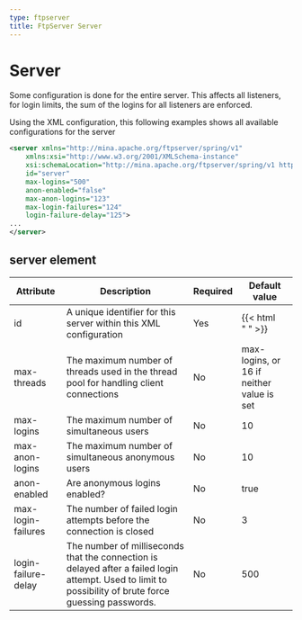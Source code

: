 ```yaml
---
type: ftpserver
title: FtpServer Server
---
```


# Server

Some configuration is done for the entire server. This affects all listeners, for login limits, the sum of the logins for all listeners are enforced.

Using the XML configuration, this following examples shows all available configurations for the server

```xml
<server xmlns="http://mina.apache.org/ftpserver/spring/v1"
    xmlns:xsi="http://www.w3.org/2001/XMLSchema-instance"
    xsi:schemaLocation="http://mina.apache.org/ftpserver/spring/v1 http://mina.apache.org/ftpserver/ftpserver-1.0.xsd"
    id="server"     
    max-logins="500"
    anon-enabled="false"
    max-anon-logins="123"
    max-login-failures="124"
    login-failure-delay="125">
...
</server>
```

## server element

| Attribute | Description | Required | Default value |
|---|---|---|---|
| id | A unique identifier for this server within this XML configuration | Yes | {{< html "&nbsp;" >}} |
| max-threads | The maximum number of threads used in the thread pool for handling client connections  | No | max-logins, or 16 if neither value is set |
| max-logins | The maximum number of simultaneous users  | No | 10 |
| max-anon-logins | The maximum number of simultaneous anonymous users  | No | 10 |
| anon-enabled | Are anonymous logins enabled? | No | true |
| max-login-failures | The number of failed login attempts before the connection is closed | No | 3 |
| login-failure-delay | The number of milliseconds that the connection is delayed after a failed login attempt. Used to limit to possibility of brute force guessing passwords. | No | 500 |
